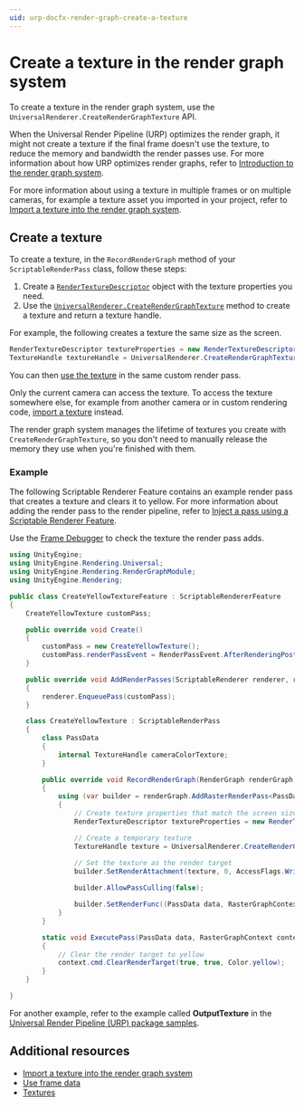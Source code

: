```yaml
---
uid: urp-docfx-render-graph-create-a-texture
---
```

# Create a texture in the render graph system

To create a texture in the render graph system, use the `UniversalRenderer.CreateRenderGraphTexture` API.

When the Universal Render Pipeline (URP) optimizes the render graph, it might not create a texture if the final frame doesn't use the texture, to reduce the memory and bandwidth the render passes use. For more information about how URP optimizes render graphs, refer to [Introduction to the render graph system](render-graph-introduction.md).

For more information about using a texture in multiple frames or on multiple cameras, for example a texture asset you imported in your project, refer to [Import a texture into the render graph system](render-graph-import-a-texture.md).

## Create a texture

To create a texture, in the `RecordRenderGraph` method of your `ScriptableRenderPass` class, follow these steps:

1. Create a [`RenderTextureDescriptor`](https://docs.unity3d.com/ScriptReference/RenderTextureDescriptor.html) object with the texture properties you need.
2. Use the [`UniversalRenderer.CreateRenderGraphTexture`](xref:UnityEngine.Rendering.Universal.UniversalRenderer.CreateRenderGraphTexture(UnityEngine.Experimental.Rendering.RenderGraphModule.RenderGraph,UnityEngine.RenderTextureDescriptor,System.String,System.Boolean,UnityEngine.FilterMode,UnityEngine.TextureWrapMode)) method to create a texture and return a texture handle.

For example, the following creates a texture the same size as the screen.

```csharp
RenderTextureDescriptor textureProperties = new RenderTextureDescriptor(Screen.width, Screen.height, RenderTextureFormat.Default, 0);
TextureHandle textureHandle = UniversalRenderer.CreateRenderGraphTexture(renderGraph, textureProperties, "My texture", false);
```

You can then [use the texture](render-graph-read-write-texture.md) in the same custom render pass.

Only the current camera can access the texture. To access the texture somewhere else, for example from another camera or in custom rendering code, [import a texture](render-graph-import-a-texture.md) instead.

The render graph system manages the lifetime of textures you create with `CreateRenderGraphTexture`, so you don't need to manually release the memory they use when you're finished with them.

### Example

The following Scriptable Renderer Feature contains an example render pass that creates a texture and clears it to yellow. For more information about adding the render pass to the render pipeline, refer to [Inject a pass using a Scriptable Renderer Feature](renderer-features/scriptable-renderer-features/inject-a-pass-using-a-scriptable-renderer-feature.md#add-renderer-feature-to-asset).

Use the [Frame Debugger](https://docs.unity3d.com/2023.3/Documentation/Manual/frame-debugger-window.html) to check the texture the render pass adds.

```csharp
using UnityEngine;
using UnityEngine.Rendering.Universal;
using UnityEngine.Rendering.RenderGraphModule;
using UnityEngine.Rendering;

public class CreateYellowTextureFeature : ScriptableRendererFeature
{
    CreateYellowTexture customPass;

    public override void Create()
    {
        customPass = new CreateYellowTexture();
        customPass.renderPassEvent = RenderPassEvent.AfterRenderingPostProcessing;
    }

    public override void AddRenderPasses(ScriptableRenderer renderer, ref RenderingData renderingData)
    {
        renderer.EnqueuePass(customPass);
    }

    class CreateYellowTexture : ScriptableRenderPass
    {
        class PassData
        {
            internal TextureHandle cameraColorTexture;
        }

        public override void RecordRenderGraph(RenderGraph renderGraph, ContextContainer frameContext)
        {
            using (var builder = renderGraph.AddRasterRenderPass<PassData>("Create yellow texture", out var passData))
            {
                // Create texture properties that match the screen size
                RenderTextureDescriptor textureProperties = new RenderTextureDescriptor(Screen.width, Screen.height, RenderTextureFormat.Default, 0);

                // Create a temporary texture
                TextureHandle texture = UniversalRenderer.CreateRenderGraphTexture(renderGraph, textureProperties, "My texture", false);

                // Set the texture as the render target
                builder.SetRenderAttachment(texture, 0, AccessFlags.Write);
    
                builder.AllowPassCulling(false);

                builder.SetRenderFunc((PassData data, RasterGraphContext context) => ExecutePass(data, context));
            }
        }

        static void ExecutePass(PassData data, RasterGraphContext context)
        {          
            // Clear the render target to yellow
            context.cmd.ClearRenderTarget(true, true, Color.yellow);            
        }
    }

}
```

For another example, refer to the example called **OutputTexture** in the [Universal Render Pipeline (URP) package samples](package-samples.md).

## Additional resources

* [Import a texture into the render graph system](render-graph-import-a-texture.md)
* [Use frame data](accessing-frame-data.md)
* [Textures](https://docs.unity3d.com/Manual/Textures.html)
